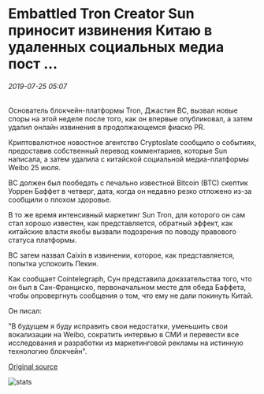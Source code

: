 # Embattled Tron Creator Sun приносит извинения Китаю в удаленных социальных медиа пост ...

###### 2019-07-25 05:07

Основатель блокчейн-платформы Tron, Джастин ВС, вызвал новые споры на этой неделе после того, как он впервые опубликовал, а затем удалил онлайн извинения в продолжающемся фиаско PR.

Криптовалютное новостное агентство Cryptoslate сообщило о событиях, предоставив собственный перевод комментариев, которые Sun написала, а затем удалила с китайской социальной медиа-платформы Weibo 25 июля.

ВС должен был пообедать с печально известной Bitcoin (BTC) скептик Уоррен Баффет в четверг, дата, когда он недавно резко отложено из-за сообщили о плохом здоровье.

В то же время интенсивный маркетинг Sun Tron, для которого он сам стал хорошо известен, как представляется, обратный эффект, как китайские власти якобы вызвали подозрения по поводу правового статуса платформы.

ВС затем назвал Caixin в извинении, которое, как представляется, попытка успокоить Пекин.

Как сообщает Cointelegraph, Сун представила доказательства того, что он был в Сан-Франциско, первоначальном месте для обеда Баффета, чтобы опровергнуть сообщения о том, что ему не дали покинуть Китай.

Он писал:

"В будущем я буду исправить свои недостатки, уменьшить свои вокализации на Weibo, сократить интервью в СМИ и перевести все исследования и разработки из маркетинговой рекламы на истинную технологию блокчейн".

[Original source](https://cointelegraph.com/news/embattled-tron-creator-sun-apologizes-to-china-in-deleted-social-media-post)

![stats](https://c.statcounter.com/11760860/0/a89fa40b/1/ "stats")